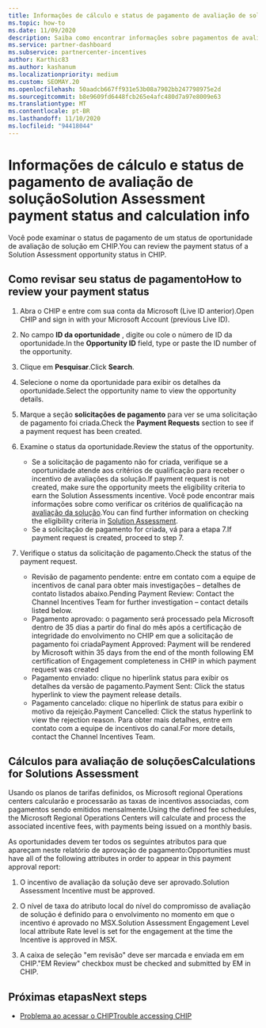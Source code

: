 ```yaml
---
title: Informações de cálculo e status de pagamento de avaliação de solução
ms.topic: how-to
ms.date: 11/09/2020
description: Saiba como encontrar informações sobre pagamentos de avaliação de solução.
ms.service: partner-dashboard
ms.subservice: partnercenter-incentives
author: Karthic83
ms.author: kashanum
ms.localizationpriority: medium
ms.custom: SEOMAY.20
ms.openlocfilehash: 50aadcb667ff931e53b08a7902bb247798975e2d
ms.sourcegitcommit: b8e9609fd6448fcb265e4afc480d7a97e8009e63
ms.translationtype: MT
ms.contentlocale: pt-BR
ms.lasthandoff: 11/10/2020
ms.locfileid: "94418044"
---
```

# <a name="solution-assessment-payment-status-and-calculation-info"></a><span data-ttu-id="c5228-103">Informações de cálculo e status de pagamento de avaliação de solução</span><span class="sxs-lookup"><span data-stu-id="c5228-103">Solution Assessment payment status and calculation info</span></span>

<span data-ttu-id="c5228-104">Você pode examinar o status de pagamento de um status de oportunidade de avaliação de solução em CHIP.</span><span class="sxs-lookup"><span data-stu-id="c5228-104">You can review the payment status of a Solution Assessment opportunity status in CHIP.</span></span> 

## <a name="how-to-review-your-payment-status"></a><span data-ttu-id="c5228-105">Como revisar seu status de pagamento</span><span class="sxs-lookup"><span data-stu-id="c5228-105">How to review your payment status</span></span>

1. <span data-ttu-id="c5228-106">Abra o CHIP e entre com sua conta da Microsoft (Live ID anterior).</span><span class="sxs-lookup"><span data-stu-id="c5228-106">Open CHIP and sign in with your Microsoft Account (previous Live ID).</span></span>
2. <span data-ttu-id="c5228-107">No campo **ID da oportunidade** , digite ou cole o número de ID da oportunidade.</span><span class="sxs-lookup"><span data-stu-id="c5228-107">In the **Opportunity ID** field, type or paste the ID number of the opportunity.</span></span>
3. <span data-ttu-id="c5228-108">Clique em **Pesquisar**.</span><span class="sxs-lookup"><span data-stu-id="c5228-108">Click **Search**.</span></span>
4. <span data-ttu-id="c5228-109">Selecione o nome da oportunidade para exibir os detalhes da oportunidade.</span><span class="sxs-lookup"><span data-stu-id="c5228-109">Select the opportunity name to view the opportunity details.</span></span>
5. <span data-ttu-id="c5228-110">Marque a seção **solicitações de pagamento** para ver se uma solicitação de pagamento foi criada.</span><span class="sxs-lookup"><span data-stu-id="c5228-110">Check the **Payment Requests** section to see if a payment request has been created.</span></span>
6. <span data-ttu-id="c5228-111">Examine o status da oportunidade.</span><span class="sxs-lookup"><span data-stu-id="c5228-111">Review the status of the opportunity.</span></span>

    - <span data-ttu-id="c5228-112">Se a solicitação de pagamento não for criada, verifique se a oportunidade atende aos critérios de qualificação para receber o incentivo de avaliações da solução.</span><span class="sxs-lookup"><span data-stu-id="c5228-112">If payment request is not created, make sure the opportunity meets the eligibility criteria to earn the Solution Assessments incentive.</span></span> <span data-ttu-id="c5228-113">Você pode encontrar mais informações sobre como verificar os critérios de qualificação na [avaliação da solução](chip-solution-assessment.md).</span><span class="sxs-lookup"><span data-stu-id="c5228-113">You can find further information on checking the eligibility criteria in [Solution Assessment](chip-solution-assessment.md).</span></span>
    - <span data-ttu-id="c5228-114">Se a solicitação de pagamento for criada, vá para a etapa 7.</span><span class="sxs-lookup"><span data-stu-id="c5228-114">If payment request is created, proceed to step 7.</span></span>
7. <span data-ttu-id="c5228-115">Verifique o status da solicitação de pagamento.</span><span class="sxs-lookup"><span data-stu-id="c5228-115">Check the status of the payment request.</span></span>

    - <span data-ttu-id="c5228-116">Revisão de pagamento pendente: entre em contato com a equipe de incentivos de canal para obter mais investigações – detalhes de contato listados abaixo.</span><span class="sxs-lookup"><span data-stu-id="c5228-116">Pending Payment Review: Contact the Channel Incentives Team for further investigation – contact details listed below.</span></span>
    - <span data-ttu-id="c5228-117">Pagamento aprovado: o pagamento será processado pela Microsoft dentro de 35 dias a partir do final do mês após a certificação de integridade do envolvimento no CHIP em que a solicitação de pagamento foi criada</span><span class="sxs-lookup"><span data-stu-id="c5228-117">Payment Approved: Payment will be rendered by Microsoft within 35 days from the end of the month following EM certification of Engagement completeness in CHIP in which payment request was created</span></span>
    -  <span data-ttu-id="c5228-118">Pagamento enviado: clique no hiperlink status para exibir os detalhes da versão de pagamento.</span><span class="sxs-lookup"><span data-stu-id="c5228-118">Payment Sent: Click the status hyperlink to view the payment release details.</span></span>
    - <span data-ttu-id="c5228-119">Pagamento cancelado: clique no hiperlink de status para exibir o motivo da rejeição.</span><span class="sxs-lookup"><span data-stu-id="c5228-119">Payment Cancelled: Click the status hyperlink to view the rejection reason.</span></span> <span data-ttu-id="c5228-120">Para obter mais detalhes, entre em contato com a equipe de incentivos do canal.</span><span class="sxs-lookup"><span data-stu-id="c5228-120">For more details, contact the Channel Incentives Team.</span></span>

## <a name="calculations-for-solutions-assessment"></a><span data-ttu-id="c5228-121">Cálculos para avaliação de soluções</span><span class="sxs-lookup"><span data-stu-id="c5228-121">Calculations for Solutions Assessment</span></span>

<span data-ttu-id="c5228-122">Usando os planos de tarifas definidos, os Microsoft regional Operations centers calcularão e processarão as taxas de incentivos associadas, com pagamentos sendo emitidos mensalmente.</span><span class="sxs-lookup"><span data-stu-id="c5228-122">Using the defined fee schedules, the Microsoft Regional Operations Centers will calculate and process the associated incentive fees, with payments being issued on a monthly basis.</span></span>

<span data-ttu-id="c5228-123">As oportunidades devem ter todos os seguintes atributos para que apareçam neste relatório de aprovação de pagamento:</span><span class="sxs-lookup"><span data-stu-id="c5228-123">Opportunities must have all of the following attributes in order to appear in this payment approval report:</span></span>

1. <span data-ttu-id="c5228-124">O incentivo de avaliação da solução deve ser aprovado.</span><span class="sxs-lookup"><span data-stu-id="c5228-124">Solution Assessment Incentive must be approved.</span></span>

1. <span data-ttu-id="c5228-125">O nível de taxa do atributo local do nível do compromisso de avaliação de solução é definido para o envolvimento no momento em que o incentivo é aprovado no MSX.</span><span class="sxs-lookup"><span data-stu-id="c5228-125">Solution Assessment Engagement Level local attribute Rate level is set for the engagement at the time the Incentive is approved in MSX.</span></span>
 
1. <span data-ttu-id="c5228-126">A caixa de seleção "em revisão" deve ser marcada e enviada em em CHIP.</span><span class="sxs-lookup"><span data-stu-id="c5228-126">"EM Review" checkbox must be checked and submitted by EM in CHIP.</span></span>

## <a name="next-steps"></a><span data-ttu-id="c5228-127">Próximas etapas</span><span class="sxs-lookup"><span data-stu-id="c5228-127">Next steps</span></span>

- [<span data-ttu-id="c5228-128">Problema ao acessar o CHIP</span><span class="sxs-lookup"><span data-stu-id="c5228-128">Trouble accessing CHIP</span></span>](chip-access-trouble.md) 
